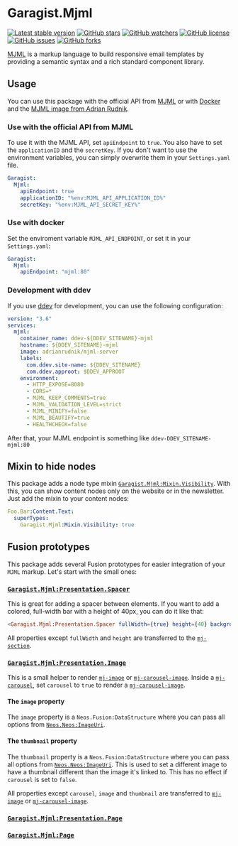 # Garagist.Mjml

[![Latest stable version]][packagist] [![GitHub stars]][stargazers] [![GitHub watchers]][subscription] [![GitHub license]][license] [![GitHub issues]][issues] [![GitHub forks]][network]

[MJML] is a markup language to build responsive email templates by providing a semantic syntax and a rich standard component library.

## Usage

You can use this package with the official API from [MJML] or with [Docker] and the [MJML image from Adrian Rudnik].

### Use with the official API from MJML

To use it with the MJML API, set `apiEndpoint` to `true`. You also have to set the `applicationID` and the `secretKey`. If you don't want to use the environment variables, you can simply overwrite them in your `Settings.yaml` file.

```yaml
Garagist:
  Mjml:
    apiEndpoint: true
    applicationID: "%env:MJML_API_APPLICATION_ID%"
    secretKey: "%env:MJML_API_SECRET_KEY%"
```

### Use with docker

Set the enviroment variable `MJML_API_ENDPOINT`, or set it in your `Settings.yaml`:

```yaml
Garagist:
  Mjml:
    apiEndpoint: "mjml:80"
```

### Development with ddev

If you use [ddev] for development, you can use the following configuration:

```yaml
version: "3.6"
services:
  mjml:
    container_name: ddev-${DDEV_SITENAME}-mjml
    hostname: ${DDEV_SITENAME}-mjml
    image: adrianrudnik/mjml-server
    labels:
      com.ddev.site-name: ${DDEV_SITENAME}
      com.ddev.approot: $DDEV_APPROOT
    environment:
      - HTTP_EXPOSE=8080
      - CORS=*
      - MJML_KEEP_COMMENTS=true
      - MJML_VALIDATION_LEVEL=strict
      - MJML_MINIFY=false
      - MJML_BEAUTIFY=true
      - HEALTHCHECK=false
```

After that, your MJML endpoint is something like `ddev-DDEV_SITENAME-mjml:80`

## Mixin to hide nodes

This package adds a node type mixin [`Garagist.Mjml:Mixin.Visibility`]. With this, you can show content nodes
only on the website or in the newsletter. Just add the mixin to your content nodes:

```yaml
Foo.Bar:Content.Text:
  superTypes:
    Garagist.Mjml:Mixin.Visibility: true
```

## Fusion prototypes

This package adds several Fusion prototypes for easier integration of your `MJML` markup. Let's start with the small ones:

### [`Garagist.Mjml:Presentation.Spacer`]

This is great for adding a spacer between elements. If you want to add a colored, full-width bar with a height of 40px, you can do it like that:

```elm
<Garagist.Mjml:Presentation.Spacer fullWidth={true} height={40} background-color="#00adee" />
```

All properties except `fullWidth` and `height` are transferred to the [`mj-section`].

### [`Garagist.Mjml:Presentation.Image`]

This is a small helper to render [`mj-image`] or [`mj-carousel-image`]. Inside a [`mj-carousel`],
set `carousel` to `true` to render a [`mj-carousel-image`].

#### The `image` property

The `image` property is a `Neos.Fusion:DataStructure` where you can pass all options from [`Neos.Neos:ImageUri`].

#### The `thumbnail` property

The `thumbnail` property is a `Neos.Fusion:DataStructure` where you can pass all options from [`Neos.Neos:ImageUri`].
This is used to set a different image to have a thumbnail different than the image it's linked to. This has no effect
if `carousel` is set to `false`.

All properties except `carousel`, `image` and `thumbnail` are transferred to [`mj-image`] or [`mj-carousel-image`].

### [`Garagist.Mjml:Presentation.Page`]

### [`Garagist.Mjml:Page`]

[packagist]: https://packagist.org/packages/garagist/mjml
[latest stable version]: https://poser.pugx.org/garagist/mjml/v/stable
[github issues]: https://img.shields.io/github/issues/Garagist/Garagist.Mjml
[issues]: https://github.com/Garagist/Garagist.Mjml/issues
[github forks]: https://img.shields.io/github/forks/Garagist/Garagist.Mjml
[network]: https://github.com/Garagist/Garagist.Mjml/network
[github stars]: https://img.shields.io/github/stars/Garagist/Garagist.Mjml
[stargazers]: https://github.com/Garagist/Garagist.Mjml/stargazers
[github license]: https://img.shields.io/github/license/Garagist/Garagist.Mjml
[license]: LICENSE
[github watchers]: https://img.shields.io/github/watchers/Garagist/Garagist.Mjml.svg
[subscription]: https://github.com/Garagist/Garagist.Mjml/subscription
[mjml]: https://mjml.io
[mjml image from adrian rudnik]: https://hub.docker.com/r/adrianrudnik/mjml-server
[docker]: https://www.docker.com
[ddev]: https://ddev.com/
[`garagist.mjml:mixin.visibility`]: Configuration/NodeTypes.Mixin.Visibility.yaml
[`garagist.mjml:presentation.spacer`]: Resources/Private/Fusion/Presentation/Spacer.fusion
[`mj-section`]: https://documentation.mjml.io/#mj-section
[`garagist.mjml:presentation.image`]: Resources/Private/Fusion/Presentation/Image.fusion
[`mj-image`]: https://documentation.mjml.io/#mj-image
[`mj-carousel`]: https://documentation.mjml.io/#mj-carousel
[`mj-carousel-image`]: https://documentation.mjml.io/#mj-carousel
[`neos.neos:imageuri`]: https://neos.readthedocs.io/en/stable/References/NeosFusionReference.html#neos-neos-imageuri
[`garagist.mjml:presentation.page`]: Resources/Private/Fusion/Presentation/Page.fusion
[`garagist.mjml:page`]: Resources/Private/Fusion/Component/Page.fusion
